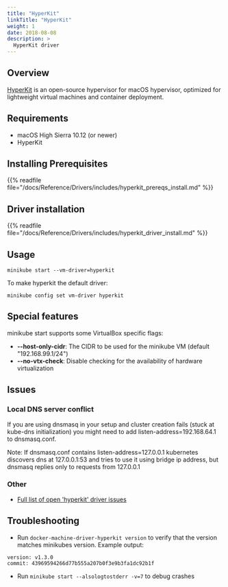 ```yaml
---
title: "HyperKit"
linkTitle: "HyperKit"
weight: 1
date: 2018-08-08
description: >
  HyperKit driver
---
```


## Overview

[HyperKit](https://github.com/moby/hyperkit) is an open-source hypervisor for macOS hypervisor, optimized for lightweight virtual machines and container deployment.

## Requirements

- macOS High Sierra 10.12 (or newer)
- HyperKit

## Installing Prerequisites

{{% readfile file="/docs/Reference/Drivers/includes/hyperkit_prereqs_install.md" %}}

## Driver installation

{{% readfile file="/docs/Reference/Drivers/includes/hyperkit_driver_install.md" %}}

## Usage

```shell
minikube start --vm-driver=hyperkit
```
To make hyperkit the default driver:

```shell
minikube config set vm-driver hyperkit
```

## Special features

minikube start supports some VirtualBox specific flags:

* **\--host-only-cidr**: The CIDR to be used for the minikube VM (default "192.168.99.1/24")
* **\--no-vtx-check**: Disable checking for the availability of hardware virtualization 

## Issues

### Local DNS server conflict

If you are using dnsmasq in your setup and cluster creation fails (stuck at kube-dns initialization) you might need to add listen-address=192.168.64.1 to dnsmasq.conf.

Note: If dnsmasq.conf contains listen-address=127.0.0.1 kubernetes discovers dns at 127.0.0.1:53 and tries to use it using bridge ip address, but dnsmasq replies only to requests from 127.0.0.1

### Other

* [Full list of open 'hyperkit' driver issues](https://github.com/kubernetes/minikube/labels/co%2Fhyperkit)

## Troubleshooting

* Run `docker-machine-driver-hyperkit version` to verify that the version matches minikubes version. Example output:

```
version: v1.3.0
commit: 43969594266d77b555a207b0f3e9b3fa1dc92b1f
````

* Run `minikube start --alsologtostderr -v=7` to debug crashes
